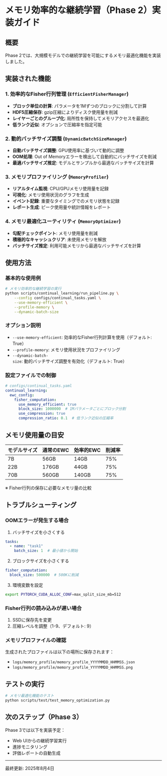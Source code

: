 # メモリ効率的な継続学習（Phase 2）実装ガイド

## 概要
Phase 2では、大規模モデルでの継続学習を可能にするメモリ最適化機能を実装しました。

## 実装された機能

### 1. 効率的なFisher行列管理 (`EfficientFisherManager`)
- **ブロック単位の計算**: パラメータを1Mずつのブロックに分割して計算
- **HDF5圧縮保存**: gzip圧縮によりディスク使用量を削減
- **レイヤーごとのグループ化**: 局所性を保持してメモリアクセスを最適化
- **低ランク近似**: オプションで圧縮率を指定可能

### 2. 動的バッチサイズ調整 (`DynamicBatchSizeManager`)
- **自動バッチサイズ調整**: GPU使用率に基づいて動的に調整
- **OOM処理**: Out of Memoryエラーを検出して自動的にバッチサイズを削減
- **最適バッチサイズ推定**: モデルとサンプルから最適なバッチサイズを計算

### 3. メモリプロファイリング (`MemoryProfiler`)
- **リアルタイム監視**: CPU/GPUメモリ使用量を記録
- **可視化**: メモリ使用状況のグラフを生成
- **イベント記録**: 重要なタイミングでのメモリ状態を記録
- **レポート生成**: ピーク使用量や統計情報をレポート

### 4. メモリ最適化ユーティリティ (`MemoryOptimizer`)
- **勾配チェックポイント**: メモリ使用量を削減
- **積極的なキャッシュクリア**: 未使用メモリを解放
- **バッチサイズ推定**: 利用可能メモリから最適なバッチサイズを計算

## 使用方法

### 基本的な使用例

```bash
# メモリ効率的な継続学習の実行
python scripts/continual_learning/run_pipeline.py \
    --config configs/continual_tasks.yaml \
    --use-memory-efficient \
    --profile-memory \
    --dynamic-batch-size
```

### オプション説明

- `--use-memory-efficient`: 効率的なFisher行列計算を使用（デフォルト: True）
- `--profile-memory`: メモリ使用状況をプロファイリング
- `--dynamic-batch-size`: 動的バッチサイズ調整を有効化（デフォルト: True）

### 設定ファイルでの制御

```yaml
# configs/continual_tasks.yaml
continual_learning:
  ewc_config:
    fisher_computation:
      use_memory_efficient: true
      block_size: 1000000  # 1Mパラメータごとにブロック分割
      use_compression: true
      compression_ratio: 0.1  # 低ランク近似の圧縮率
```

## メモリ使用量の目安

| モデルサイズ | 通常のEWC | 効率的EWC | 削減率 |
|------------|-----------|-----------|--------|
| 7B | 56GB | 14GB | 75% |
| 22B | 176GB | 44GB | 75% |
| 70B | 560GB | 140GB | 75% |

※ Fisher行列の保存に必要なメモリ量の比較

## トラブルシューティング

### OOMエラーが発生する場合

1. バッチサイズを小さくする
```yaml
tasks:
  - name: "task1"
    batch_size: 1  # 最小値から開始
```

2. ブロックサイズを小さくする
```yaml
fisher_computation:
  block_size: 500000  # 500Kに削減
```

3. 環境変数を設定
```bash
export PYTORCH_CUDA_ALLOC_CONF=max_split_size_mb=512
```

### Fisher行列の読み込みが遅い場合

1. SSDに保存先を変更
2. 圧縮レベルを調整（1-9、デフォルト: 9）

### メモリプロファイルの確認

生成されたプロファイルは以下の場所に保存されます：
- `logs/memory_profile/memory_profile_YYYYMMDD_HHMMSS.json`
- `logs/memory_profile/memory_profile_YYYYMMDD_HHMMSS.png`

## テストの実行

```bash
# メモリ最適化機能のテスト
python scripts/test/test_memory_optimization.py
```

## 次のステップ（Phase 3）

Phase 3では以下を実装予定：
- Web UIからの継続学習実行
- 進捗モニタリング
- 評価レポートの自動生成

---

最終更新: 2025年8月4日
